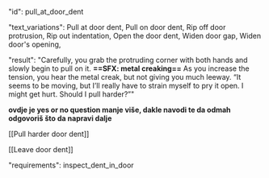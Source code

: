"id": pull_at_door_dent

"text_variations":
Pull at door dent, Pull on door dent, Rip off door protrusion, Rip out indentation, Open the door dent, Widen door gap, Widen door's opening,

"result":
"Carefully, you grab the protruding corner with both hands and slowly begin to pull on it. **==SFX: metal creaking==** As you increase the tension, you hear the metal creak, but not giving you much leeway. “It seems to be moving, but I’ll really have to strain myself to pry it open. I might get hurt. Should I pull harder?”"

**ovdje je yes or no question manje više, dakle navodi te da odmah odgovoriš što da napravi dalje**

[[Pull harder door dent]]

[[Leave door dent]]

"requirements": inspect_dent_in_door